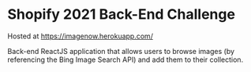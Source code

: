 # Shopify 2021 Back-End Challenge

Hosted at https://imagenow.herokuapp.com/

Back-end ReactJS application that allows users to browse images (by referencing the Bing Image Search API) and add them to their collection.
